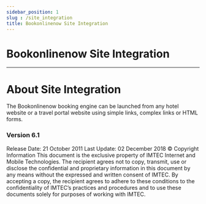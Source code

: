 ```yaml
---
sidebar_position: 1
slug : /site_integration
title: Bookonlinenow Site Integration
---
```

#  Bookonlinenow Site Integration


---
#  About Site Integration


The Bookonlinenow booking engine can be launched from any hotel website or a travel portal website using simple links, complex links or HTML forms.


### Version 6.1
Release Date: 21 October 2011
Last Update: 02 December 2018
© Copyright Information
This document is the exclusive property of IMTEC Internet and Mobile Technologies. The recipient agrees not to copy, transmit, use or disclose the confidential and proprietary information in this document by any means without the expressed and written consent of IMTEC. By accepting a copy, the recipient agrees to adhere to these conditions to the confidentiality of IMTEC’s practices and procedures and to use these documents solely for purposes of working with IMTEC.


